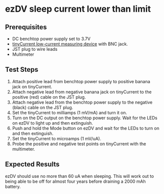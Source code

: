 # ezDV sleep current lower than limit

## Prerequisites

* DC benchtop power supply set to 3.7V
* [tinyCurrent low-current measuring device](https://www.n-fuse.co/devices/tinyCurrent-precision-low-Current-Measurement-Shunt-and-Amplifier-Device.html) with BNC jack.
* JST plug to wire leads
* Multimeter

## Test Steps

1. Attach positive lead from benchtop power supply to positive banana jack on tinyCurrent.
2. Attach negative lead from negative banana jack on tinyCurrent to the positive (red) cable on the JST plug.
3. Attach negative lead from the benchtop power supply to the negative (black) cable on the JST plug.
4. Set the tinyCurrent to milliamps (1 mV/mA) and turn it on.
5. Turn on the DC output on the benchtop power supply. Wait for the LEDs on ezDV to light up and then extinguish.
6. Push and hold the Mode button on ezDV and wait for the LEDs to turn on and then extinguish.
7. Set the tinyCurrent to microamps (1 mV/uA).
8. Probe the positive and negative test points on tinyCurrent with the multimeter.

## Expected Results

ezDV should use no more than 60 uA when sleeping. This will work out to being able to be off for almost four years before draining a 2000 mAh battery.